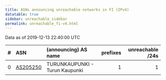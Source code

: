 ```yaml
---
title: ASNs announcing unreachable networks in FI (IPv4)
datatable: true
sidebar: unreachable_sidebar
permalink: unreachable_fi-v4.html
---
```


Data as of 2019-12-13 22:40:00 UTC


<div class="datatable-begin"></div>

|   # | ASN                                      | (announcing) AS name           |   prefixes |   unreachable /24s |
|----:|:-----------------------------------------|:-------------------------------|-----------:|-------------------:|
|   0 | [AS205250](unreachable_AS205250-v4.html) | TURUNKAUPUNKI - Turun Kaupunki |          1 |                  1 |

<div class="datatable-end"></div>